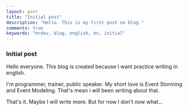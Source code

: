 ```yaml
---
layout: post
title: "Initial post"
description: "Hello. This is my first post on blog."
comments: true
keywords: "mrdev, blog, english, en, initial"
---
```


### Initial post

Hello everyone. This blog is created because I want practice writing in english. 

I'm programmer, trainer, public speaker. My short love is Event Storming and Event Modeling.
That's mean i will been writing about that.

That's it. Maybe I will write more. But for now I don't now what...
